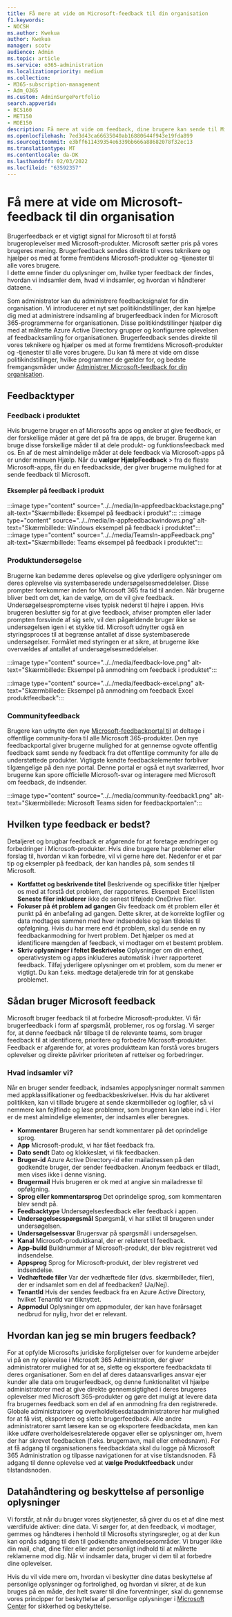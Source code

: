 ```yaml
---
title: Få mere at vide om Microsoft-feedback til din organisation
f1.keywords:
- NOCSH
ms.author: Kwekua
author: Kwekua
manager: scotv
audience: Admin
ms.topic: article
ms.service: o365-administration
ms.localizationpriority: medium
ms.collection:
- M365-subscription-management
- Adm_O365
ms.custom: AdminSurgePortfolio
search.appverid:
- BCS160
- MET150
- MOE150
description: Få mere at vide om feedback, dine brugere kan sende til Microsoft om Microsoft-produkter.
ms.openlocfilehash: 7ed3d43ca66635040ab16880644f943e19fda899
ms.sourcegitcommit: e3bff611439354e6339bb666a88682078f32ec13
ms.translationtype: MT
ms.contentlocale: da-DK
ms.lasthandoff: 02/03/2022
ms.locfileid: "63592357"
---
```

# <a name="learn-about-microsoft-feedback-for-your-organization"></a>Få mere at vide om Microsoft-feedback til din organisation

Brugerfeedback er et vigtigt signal for Microsoft til at forstå brugeroplevelser med Microsoft-produkter. Microsoft sætter pris på vores brugeres mening. Brugerfeedback sendes direkte til vores teknikere og hjælper os med at forme fremtidens Microsoft-produkter og -tjenester til alle vores brugere.  
I dette emne finder du oplysninger om, hvilke typer feedback der findes, hvordan vi indsamler dem, hvad vi indsamler, og hvordan vi håndterer dataene.

Som administrator kan du administrere feedbacksignalet for din organisation. Vi introducerer et nyt sæt politikindstillinger, der kan hjælpe dig med at administrere indsamling af brugerfeedback inden for Microsoft 365-programmerne for organisationen. Disse politikindstillinger hjælper dig med at målrette Azure Active Directory grupper og konfigurere oplevelsen af feedbacksamling for organisationen. Brugerfeedback sendes direkte til vores teknikere og hjælper os med at forme fremtidens Microsoft-produkter og -tjenester til alle vores brugere. Du kan få mere at vide om disse politikindstillinger, hvilke programmer de gælder for, og bedste fremgangsmåder under [Administrer Microsoft-feedback for din organisation](../manage/manage-feedback-ms-org.md).

## <a name="feedback-types"></a>Feedbacktyper

### <a name="in-product-feedback"></a>Feedback i produktet

Hvis brugerne bruger en af Microsofts apps og ønsker at give feedback, er der forskellige måder at gøre det på fra de apps, de bruger. Brugerne kan bruge disse forskellige måder til at dele produkt- og funktionsfeedback med os. En af de mest almindelige måder at dele feedback via Microsoft-apps på er under menuen Hjælp. Når du **vælger** **HjælpFeedback** >  fra de fleste Microsoft-apps, får du en feedbackside, der giver brugerne mulighed for at sende feedback til Microsoft.

#### <a name="in-product-feedback-examples"></a>Eksempler på feedback i produkt

:::image type="content" source="../../media/In-appfeedbackbackstage.png" alt-text="Skærmbillede: Eksempel på feedback i produkt":::
:::image type="content" source="../../media/In-appfeedbackwindows.png" alt-text="Skærmbillede: Windows eksempel på feedback i produktet":::
:::image type="content" source="../../media/TeamsIn-appFeedback.png" alt-text="Skærmbillede: Teams eksempel på feedback i produktet":::

### <a name="in-product-surveys"></a>Produktundersøgelse

Brugerne kan bedømme deres oplevelse og give yderligere oplysninger om deres oplevelse via systembaserede undersøgelsesmeddelelser. Disse prompter forekommer inden for Microsoft 365 fra tid til anden. Når brugerne bliver bedt om det, kan de vælge, om de vil give feedback. Undersøgelsesprompterne vises typisk nederst til højre i appen. Hvis brugeren beslutter sig for at give feedback, afviser prompten eller lader prompten forsvinde af sig selv, vil den pågældende bruger ikke se undersøgelsen igen i et stykke tid. Microsoft udnytter også en styringsproces til at begrænse antallet af disse systembaserede undersøgelser.  Formålet med styringen er at sikre, at brugerne ikke overvældes af antallet af undersøgelsesmeddelelser.

:::image type="content" source="../../media/feedback-love.png" alt-text="Skærmbillede: Eksempel på anmodning om feedback i produktet":::

:::image type="content" source="../../media/feedback-excel.png" alt-text="Skærmbillede: Eksempel på anmodning om feedback Excel produktfeedback":::

### <a name="community-feedback"></a>Communityfeedback

Brugere kan udnytte den nye [Microsoft-feedbackportal til](https://feedbackportal.microsoft.com/feedback/) at deltage i offentlige community-fora til alle Microsoft 365-produkter. Den nye feedbackportal giver brugerne mulighed for at gennemse ogvote offentlig feedback samt sende ny feedback fra det offentlige community for alle de understøttede produkter. Vigtigste kendte feedbackelementer forbliver tilgængelige på den nye portal. Denne portal er også et nyt svarlærred, hvor brugerne kan spore officielle Microsoft-svar og interagere med Microsoft om feedback, de indsender.

:::image type="content" source="../../media/community-feedback1.png" alt-text="Skærmbillede: Microsoft Teams siden for feedbackportalen":::

## <a name="what-kind-of-feedback-is-best"></a>Hvilken type feedback er bedst?

Detaljeret og brugbar feedback er afgørende for at foretage ændringer og forbedringer i Microsoft-produkter. Hvis dine brugere har problemer eller forslag til, hvordan vi kan forbedre, vil vi gerne høre det. Nedenfor er et par tip og eksempler på feedback, der kan handles på, som sendes til Microsoft.

- **Kortfattet og beskrivende titel**   Beskrivende og specifikke titler hjælper os med at forstå det problem, der rapporteres. Eksempel: Excel listen **Seneste filer inkluderer** ikke de senest tilføjede OneDrive filer.
- **Fokuser på ét problem ad gangen**   Giv feedback om ét problem eller ét punkt på én anbefaling ad gangen. Dette sikrer, at de korrekte logfiler og data modtages sammen med hver indsendelse og kan tildeles til opfølgning. Hvis du har mere end ét problem, skal du sende en ny feedbackanmodning for hvert problem. Det hjælper os med at identificere mængden af feedback, vi modtager om et bestemt problem.
- **Skriv oplysninger i feltet Beskrivelse**   Oplysninger om din enhed, operativsystem og apps inkluderes automatisk i hver rapporteret feedback. Tilføj yderligere oplysninger om et problem, som du mener er vigtigt. Du kan f.eks. medtage detaljerede trin for at genskabe problemet.

## <a name="how-microsoft-uses-feedback"></a>Sådan bruger Microsoft feedback

Microsoft bruger feedback til at forbedre Microsoft-produkter. Vi får brugerfeedback i form af spørgsmål, problemer, ros og forslag. Vi sørger for, at denne feedback når tilbage til de relevante teams, som bruger feedback til at identificere, prioritere og forbedre Microsoft-produkter. Feedback er afgørende for, at vores produktteam kan forstå vores brugers oplevelser og direkte påvirker prioriteten af rettelser og forbedringer.

### <a name="what-do-we-collect"></a>Hvad indsamler vi?

Når en bruger sender feedback, indsamles appoplysninger normalt sammen med appklassifikationer og feedbackbeskrivelser.  Hvis du har aktiveret politikken, kan vi tillade brugere at sende skærmbilleder og logfiler, så vi nemmere kan fejlfinde og løse problemer, som brugeren kan løbe ind i. Her er de mest almindelige elementer, der indsamles eller beregnes.

- **Kommentarer**   Brugeren har sendt kommentarer på det oprindelige sprog.
- **App**   Microsoft-produkt, vi har fået feedback fra.
- **Dato sendt**   Dato og klokkeslæt, vi fik feedbacken.
- **Bruger-id**   Azure Active Directory-id eller mailadressen på den godkendte bruger, der sender feedbacken. Anonym feedback er tilladt, men vises ikke i denne visning.
- **Brugermail**   Hvis brugeren er ok med at angive sin mailadresse til opfølgning.
- **Sprog eller kommentarsprog**   Det oprindelige sprog, som kommentaren blev sendt på.
- **Feedbacktype**   Undersøgelsesfeedback eller feedback i appen.
- **Undersøgelsesspørgsmål**   Spørgsmål, vi har stillet til brugeren under undersøgelsen.
- **Undersøgelsessvar**   Brugersvar på spørgsmål i undersøgelsen.
- **Kanal**   Microsoft-produktkanal, der er relateret til feedback.
- **App-build**   Buildnummer af Microsoft-produkt, der blev registreret ved indsendelse.
- **Appsprog**   Sprog for Microsoft-produkt, der blev registreret ved indsendelse.
- **Vedhæftede filer**   Var der vedhæftede filer (dvs. skærmbilleder, filer), der er indsamlet som en del af feedbacken? (Ja/Nej).
- **TenantId**   Hvis der sendes feedback fra en Azure Active Directory, hvilket TenantId var tilknyttet.
- **Appmodul** Oplysninger om appmoduler, der kan have forårsaget nedbrud for nylig, hvor det er relevant.

## <a name="how-can-i-see-my-users-feedback"></a>Hvordan kan jeg se min brugers feedback?

For at opfylde Microsofts juridiske forpligtelser over for kunderne arbejder vi på en ny oplevelse i Microsoft 365 Administration, der giver administratorer mulighed for at se, slette og eksportere feedbackdata til deres organisationer. Som en del af deres dataansvarliges ansvar ejer kunder alle data om brugerfeedback, og denne funktionalitet vil hjælpe administratorer med at give direkte gennemsigtighed i deres brugeres oplevelser med Microsoft 365-produkter og gøre det muligt at levere data fra brugernes feedback som en del af en anmodning fra den registrerede. Globale administratorer og overholdelsesdataadministratorer har mulighed for at få vist, eksportere og slette brugerfeedback. Alle andre administratorer samt læsere kan se og eksportere feedbackdata, men kan ikke udføre overholdelsesrelaterede opgaver eller se oplysninger om, hvem der har skrevet feedbacken (f.eks. brugernavn, mail eller enhedsnavn). For at få adgang til organisationens feedbackdata skal du logge på Microsoft 365 Administration og tilpasse navigationen for at vise tilstandsnoden. Få adgang til denne oplevelse ved at **vælge Produktfeedback** under tilstandsnoden.

## <a name="data-handling-and-privacy"></a>Datahåndtering og beskyttelse af personlige oplysninger

Vi forstår, at når du bruger vores skytjenester, så giver du os et af dine mest værdifulde aktiver: dine data. Vi sørger for, at den feedback, vi modtager, gemmes og håndteres i henhold til Microsofts styringsregler, og at der kun kan opnås adgang til den til godkendte anvendelsesområder. Vi bruger ikke din mail, chat, dine filer eller andet personligt indhold til at målrette reklamerne mod dig. Når vi indsamler data, bruger vi dem til at forbedre dine oplevelser.

Hvis du vil vide mere om, hvordan vi beskytter dine datas beskyttelse af personlige oplysninger og fortrolighed, og hvordan vi sikrer, at de kun bruges på en måde, der helt svarer til dine forventninger, skal du gennemse vores principper for beskyttelse af personlige oplysninger i [Microsoft Center](https://www.microsoft.com/trust-center/privacy) for sikkerhed og beskyttelse.
